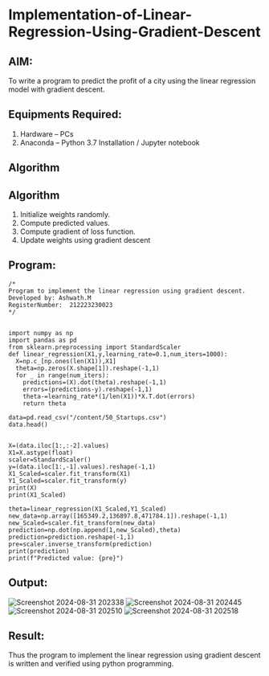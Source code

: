 # Implementation-of-Linear-Regression-Using-Gradient-Descent

## AIM:
To write a program to predict the profit of a city using the linear regression model with gradient descent.

## Equipments Required:
1. Hardware – PCs
2. Anaconda – Python 3.7 Installation / Jupyter notebook

## Algorithm
## Algorithm
1. Initialize weights randomly. 
2. Compute predicted values. 
3. Compute gradient of loss function.
4. Update weights using gradient descent

## Program:
```
/*
Program to implement the linear regression using gradient descent.
Developed by: Ashwath.M
RegisterNumber:  212223230023
*/


import numpy as np
import pandas as pd
from sklearn.preprocessing import StandardScaler
def linear_regression(X1,y,learning_rate=0.1,num_iters=1000):
  X=np.c_[np.ones(len(X1)),X1]
  theta=np.zeros(X.shape[1]).reshape(-1,1)
  for _ in range(num_iters):
    predictions=(X).dot(theta).reshape(-1,1)
    errors=(predictions-y).reshape(-1,1)
    theta-=learning_rate*(1/len(X1))*X.T.dot(errors)
    return theta

data=pd.read_csv("/content/50_Startups.csv")
data.head()


X=(data.iloc[1:,:-2].values)
X1=X.astype(float)
scaler=StandardScaler()
y=(data.iloc[1:,-1].values).reshape(-1,1)
X1_Scaled=scaler.fit_transform(X1)
Y1_Scaled=scaler.fit_transform(y)
print(X)
print(X1_Scaled)

theta=linear_regression(X1_Scaled,Y1_Scaled)
new_data=np.array([165349.2,136897.8,471784.1]).reshape(-1,1)
new_Scaled=scaler.fit_transform(new_data)
prediction=np.dot(np.append(1,new_Scaled),theta)
prediction=prediction.reshape(-1,1)
pre=scaler.inverse_transform(prediction)
print(prediction)
print(f"Predicted value: {pre}")
```

## Output:
![Screenshot 2024-08-31 202338](https://github.com/user-attachments/assets/7d3becec-899b-4456-968d-4516103f155e)
![Screenshot 2024-08-31 202445](https://github.com/user-attachments/assets/dad71e31-8107-4687-b9c6-410a32a0ea0a)
![Screenshot 2024-08-31 202510](https://github.com/user-attachments/assets/559e9c86-0575-4359-b32d-8c7cecd52787)
![Screenshot 2024-08-31 202518](https://github.com/user-attachments/assets/057acaf3-3717-4ce0-80cc-9cf4b87b2b64)




## Result:
Thus the program to implement the linear regression using gradient descent is written and verified using python programming.
